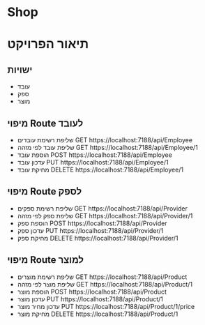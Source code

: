 # Shop

# תיאור הפרויקט
## ישויות
- עובד
- ספק
- מוצר
## מיפוי Route לעובד
 - שליפת רשימת עובדים 
GET https://localhost:7188/api/Employee
- שליפת עובד לפי מזהה
 GET https://localhost:7188/api/Employee/1
- הוספת עובד
POST  https://localhost:7188/api/Employee
- עדכון עובד
PUT https://localhost:7188/api/Employee/1
- מחיקת עובד
DELETE https://localhost:7188/api/Employee/1
## מיפוי Route לספק
 - שליפת רשימת ספקים
GET https://localhost:7188/api/Provider
- שליפת ספק לפי מזהה
GET https://localhost:7188/api/Provider/1
- הוספת ספק
POST https://localhost:7188/api/Provider
- עדכון ספק
PUT https://localhost:7188/api/Provider/1
- מחיקת ספק
DELETE https://localhost:7188/api/Provider/1
##   מיפוי Route למוצר
 - שליפת רשימת מוצרים
GET https://localhost:7188/api/Product
- שליפת מוצר  לפי מזהה
 GET https://localhost:7188/api/Product/1
- הוספת מוצר
POST  https://localhost:7188/api/Product
- עדכון מוצר
PUT https://localhost:7188/api/Product/1
- עדכון מחיר מוצר
PUT https://localhost:7188/api/Product/1/price
- מחיקת מוצר
DELETE   https://localhost:7188/api/Product/1
